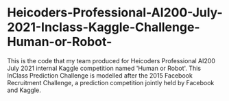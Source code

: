 # Heicoders-Professional-AI200-July-2021-Inclass-Kaggle-Challenge-Human-or-Robot-
This is the code that my team produced for Heicoders Professional AI200 July 2021 internal Kaggle competition named 'Human or Robot'. 
This InClass Prediction Challenge is modelled after the 2015 Facebook Recruitment Challenge, a prediction competition jointly held by Facebook and Kaggle.
